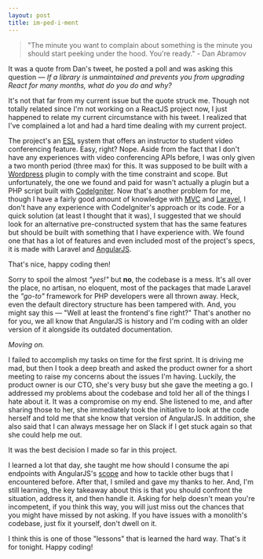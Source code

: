 ```yaml
---
layout: post
title: im·ped·i·ment
---
```


> "The minute you want to complain about something is the minute you should start peeking under the hood. You're ready." - Dan Abramov

It was a quote from Dan's tweet, he posted a poll and was asking this question — _If a library is unmaintained and prevents you from upgrading React for many months, what do you do and why?_

It's not that far from my current issue but the quote struck me. Though not totally related since I'm not working on a ReactJS project now, I just happened to relate my current circumstance with his tweet. I realized that I've complained a lot and had a hard time dealing with my current project.

The project's an [ESL](https://en.wikipedia.org/wiki/English_as_a_second_or_foreign_language) system that offers an instructor to student video conferencing feature. Easy, right? Nope. Aside from the fact that I don't have any experiences with video conferencing APIs before, I was only given a two month period (three max) for this. It was supposed to be built with a [Wordpress](https://wordpress.com/) plugin to comply with the time constraint and scope. But unfortunately, the one we found and paid for wasn't actually a plugin but a PHP script built with [CodeIgniter](https://www.codeigniter.com/). Now that's another problem for me, though I have a fairly good amount of knowledge with [MVC](https://en.wikipedia.org/wiki/Model%E2%80%93view%E2%80%93controller) and [Laravel](https://laravel.com/), I don't have any experience with CodeIgniter's approach or its code. For a quick solution (at least I thought that it was), I suggested that we should look for an alternative pre-constructed system that has the same features but should be built with something that I have experience with. We found one that has a lot of features and even included most of the project's specs, it is made with Laravel and [AngularJS](https://angularjs.org/).

That's nice, happy coding then!

Sorry to spoil the almost _"yes!"_ but **no**, the codebase is a mess. It's all over the place, no artisan, no eloquent, most of the packages that made Laravel the _"go-to"_ framework for PHP developers were all thrown away. Heck, even the default directory structure has been tampered with. And, you might say this — "Well at least the frontend's fine right?" That's another no for you, we all know that AngularJS is history and I'm coding with an older version of it alongside its outdated documentation.

_Moving on._

I failed to accomplish my tasks on time for the first sprint. It is driving me mad, but then I took a deep breath and asked the product owner for a short meeting to raise my concerns about the issues I'm having. Luckily, the product owner is our CTO, she's very busy but she gave the meeting a go. I addressed my problems about the codebase and told her all of the things I hate about it. It was a compromise on my end. She listened to me, and after sharing those to her, she immediately took the initiative to look at the code herself and told me that she know that version of AngularJS. In addition, she also said that I can always message her on Slack if I get stuck again so that she could help me out.

It was the best decision I made so far in this project.

I learned a lot that day, she taught me how should I consume the api endpoints with AngularJS's [scope](https://www.w3schools.com/angular/angular_scopes.asp) and how to tackle other bugs that I encountered before. After that, I smiled and gave my thanks to her. And, I'm still learning, the key takeaway about this is that you should confront the situation, address it, and then handle it. Asking for help doesn't mean you're incompetent, if you think this way, you will just miss out the chances that you might have missed by not asking. If you have issues with a monolith's codebase, just fix it yourself, don't dwell on it.

I think this is one of those "lessons" that is learned the hard way. That's it for tonight. Happy coding!